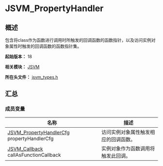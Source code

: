 # JSVM_PropertyHandler
<!--Kit: Common Basic Capability-->
<!--Subsystem: arkcompiler-->
<!--Owner: @yuanxiaogou; @string_sz-->
<!--Designer: @knightaoko-->
<!--Tester: @test_lzz-->
<!--Adviser: @fang-jinxu-->

## 概述

包含将class作为函数进行调用时所触发的回调函数的函数指针，以及访问实例对象属性时触发的回调函数的函数指针集。

**起始版本：** 18

**相关模块：** [JSVM](capi-jsvm.md)

**所在头文件：** [jsvm_types.h](capi-jsvm-types-h.md)

## 汇总

### 成员变量

| 名称                                                                                                  | 描述 |
|-----------------------------------------------------------------------------------------------------| -- |
| [JSVM_PropertyHandlerCfg](capi-jsvm-jsvm-propertyhandlerconfigurationstruct8h.md) propertyHandlerCfg | 访问实例对象属性触发相应的回调函数。 |
| [JSVM_Callback](capi-jsvm-jsvm-callbackstruct8h.md) callAsFunctionCallback                                                            | 实例对象作为函数调用将触发此回调。 |


